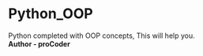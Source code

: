 # Python_OOP
Python completed with OOP concepts, This will help you.
<br>
<strong>Author - proCoder </strong>
